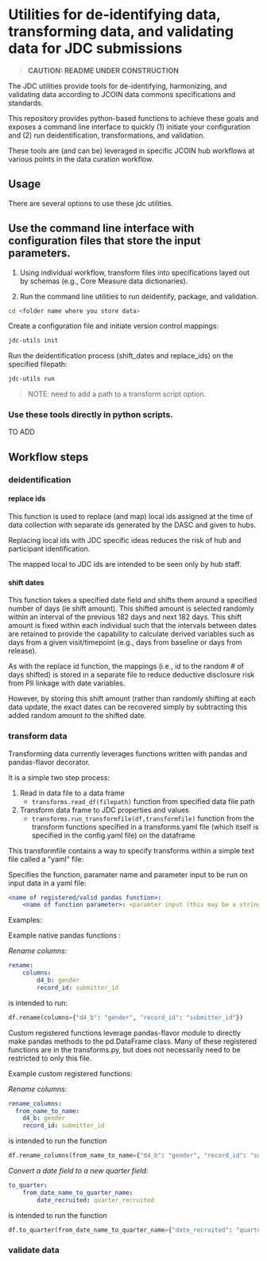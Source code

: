 # Utilities for de-identifying data, transforming data, and validating data for JDC submissions

> **CAUTION: README UNDER CONSTRUCTION**


The JDC utilities provide tools for de-identifying, harmonizing, and validating data according to JCOIN data
commons specifications and standards.

This repository provides python-based functions to achieve these goals and exposes a command line interface
to quickly (1) initiate your configuration and (2) run deidentification, transformations, and validation.

These tools are (and can be) leveraged in specific JCOIN hub workflows at various points in the data curation workflow.

## Usage

There are several options to use these jdc utilities.


## Use the command line interface with configuration files that store the input parameters.

1. Using individual workflow, transform files into specifications layed out by schemas (e.g., Core Measure data dictionaries).

2. Run the command line utilities to run deidentify, package, and validation.

```bash
cd <folder name where you store data>
```

Create a configuration file and initiate version control mappings:

```bash
jdc-utils init
```

Run the deidentification process (shift_dates and replace_ids) on the specified filepath:

```bash
jdc-utils run
```

> NOTE: need to add a path to a transform script option.

### Use these tools directly in python scripts.
TO ADD


## Workflow steps

### deidentification

#### replace ids

This function is used to replace (and map) local ids assigned at the time of data collection
with separate ids generated by the DASC and given to hubs.

Replacing local ids with JDC specific ideas reduces the risk of hub and participant identification.

The mapped local to JDC ids are intended to be seen only by hub staff.

#### shift dates

This function takes a specified date field and shifts them around a specified number of days (ie shift amount).
This shifted amount is selected randomly within an interval of the previous 182 days and next 182 days.
This shift amount is fixed within each individual such that the intervals between dates are retained to provide the
capability to calculate derived variables such as days from a given visit/timepoint (e.g., days from baseline or
days from release).

As with the replace id function, the mappings (i.e., id to the random # of days shifted) is stored in a separate file
to reduce deductive disclosure risk from PII linkage with date variables.

However, by storing this shift amount (rather than randomly shifting at each data update,
the exact dates can be recovered
simply by subtracting this added random amount to the shifted date.

### transform data
Transforming data currently leverages functions written with pandas and pandas-flavor decorator.

It is a simple two step process:

1. Read in data file to a data frame
    - `transforms.read_df(filepath)` function from specified data file path
2. Transform data frame to JDC properties and values
    - `transforms.run_transformfile(df,transformfile)` function from the transform functions specified in a transforms.yaml file (which itself is specified in the config.yaml file) on the dataframe


This transformfile contains a way to specify transforms within a simple text file called a "yaml" file:

Specifies the function, paramater name and parameter input
to be run on input data in a yaml file:

```yaml
<name of registered/valid pandas function>:
    <name of function parameter>: <paramter input (this may be a string, list, or dictionary)>
```

Examples:

Example native pandas functions :

*Rename columns:*

```yaml
rename:
    columns:
        d4_b: gender
        record_id: submitter_id
```

is intended to run:

```python
df.rename(columns={"d4_b": "gender", "record_id": "submitter_id"})
```
Custom registered functions leverage pandas-flavor
module to directly make pandas methods to the
pd.DataFrame class. Many of these registered
functions are in the transforms.py, but does not necessarily
need to be restricted to only this file.

Example custom registered functions:

*Rename columns:*
```yaml
rename_columns:
  from_name_to_name:
    d4_b: gender
    record_id: submitter_id
```
is intended to run the function

```python
df.rename_columns(from_name_to_name={"d4_b": "gender", "record_id": "submitter_id"})
```


*Convert a date field to a new quarter field:*

```yaml
to_quarter:
    from_date_name_to_quarter_name:
        date_recruited: quarter_recruited
```

is intended to run the function

```python
df.to_quarter(from_date_name_to_quarter_name={"date_recruited": "quarter_recruited"})
```


### validate data
